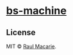 # [bs-machine](https://github.com/macarie/bs-machine)

## License

MIT © [Raul Macarie](https://macarie.me).
